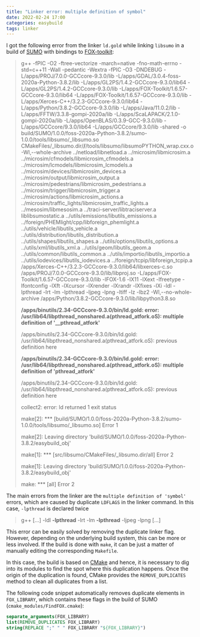 ```yaml
---
title: "Linker error: multiple definition of symbol"
date: 2022-02-24 17:00
categories: easybuild
tags: linker
---
```


I got the following error from the linker `ld.gold` while linking `libsumo` in
a build of [SUMO](https://www.eclipse.org/sumo/) with bindings to
[FOX-toolkit](http://fox-toolkit.org/):

> g++ -fPIC -O2 -ftree-vectorize -march=native -fno-math-errno -std=c++11 -Wall -pedantic -Wextra -fPIC -O3 -DNDEBUG -L/apps/PROJ/7.0.0-GCCcore-9.3.0/lib -L/apps/GDAL/3.0.4-foss-2020a-Python-3.8.2/lib -L/apps/GL2PS/1.4.2-GCCcore-9.3.0/lib64 -L/apps/GL2PS/1.4.2-GCCcore-9.3.0/lib -L/apps/FOX-Toolkit/1.6.57-GCCcore-9.3.0/lib64 -L/apps/FOX-Toolkit/1.6.57-GCCcore-9.3.0/lib -L/apps/Xerces-C++/3.2.3-GCCcore-9.3.0/lib64 -L/apps/Python/3.8.2-GCCcore-9.3.0/lib -L/apps/Java/11.0.2/lib -L/apps/FFTW/3.3.8-gompi-2020a/lib -L/apps/ScaLAPACK/2.1.0-gompi-2020a/lib -L/apps/OpenBLAS/0.3.9-GCC-9.3.0/lib -L/apps/GCCcore/9.3.0/lib64 -L/apps/GCCcore/9.3.0/lib -shared  -o build/SUMO/1.0.0/foss-2020a-Python-3.8.2/sumo-1.0.0/tools/libsumo/_libsumo.so CMakeFiles/_libsumo.dir/__/__/tools/libsumo/libsumoPYTHON_wrap.cxx.o  -Wl,--whole-archive ../netload/libnetload.a ../microsim/libmicrosim.a ../microsim/cfmodels/libmicrosim_cfmodels.a ../microsim/lcmodels/libmicrosim_lcmodels.a ../microsim/devices/libmicrosim_devices.a ../microsim/output/libmicrosim_output.a ../microsim/pedestrians/libmicrosim_pedestrians.a ../microsim/trigger/libmicrosim_trigger.a ../microsim/actions/libmicrosim_actions.a ../microsim/traffic_lights/libmicrosim_traffic_lights.a ../mesosim/libmesosim.a ../traci-server/libtraciserver.a liblibsumostatic.a ../utils/emissions/libutils_emissions.a ../foreign/PHEMlight/cpp/libforeign_phemlight.a ../utils/vehicle/libutils_vehicle.a ../utils/distribution/libutils_distribution.a ../utils/shapes/libutils_shapes.a ../utils/options/libutils_options.a ../utils/xml/libutils_xml.a ../utils/geom/libutils_geom.a ../utils/common/libutils_common.a ../utils/importio/libutils_importio.a ../utils/iodevices/libutils_iodevices.a ../foreign/tcpip/libforeign_tcpip.a /apps/Xerces-C++/3.2.3-GCCcore-9.3.0/lib64/libxerces-c.so /apps/PROJ/7.0.0-GCCcore-9.3.0/lib/libproj.so -L/apps/FOX-Toolkit/1.6.57-GCCcore-9.3.0/lib -lFOX-1.6 -lX11 -lXext -lfreetype -lfontconfig -lXft -lXcursor -lXrender -lXrandr -lXfixes -lXi -ldl -lpthread -lrt -lm -lpthread -ljpeg -lpng -ltiff -lz -lbz2 -Wl,--no-whole-archive /apps/Python/3.8.2-GCCcore-9.3.0/lib/libpython3.8.so
>
> **/apps/binutils/2.34-GCCcore-9.3.0/bin/ld.gold: error: /usr/lib64/libpthread_nonshared.a(pthread_atfork.oS): multiple definition of '__pthread_atfork'**
>
> /apps/binutils/2.34-GCCcore-9.3.0/bin/ld.gold: /usr/lib64/libpthread_nonshared.a(pthread_atfork.oS): previous definition here
>
> **/apps/binutils/2.34-GCCcore-9.3.0/bin/ld.gold: error: /usr/lib64/libpthread_nonshared.a(pthread_atfork.oS): multiple definition of 'pthread_atfork'**
>
> /apps/binutils/2.34-GCCcore-9.3.0/bin/ld.gold: /usr/lib64/libpthread_nonshared.a(pthread_atfork.oS): previous definition here
>
> collect2: error: ld returned 1 exit status
>
> make[2]: *** [build/SUMO/1.0.0/foss-2020a-Python-3.8.2/sumo-1.0.0/tools/libsumo/_libsumo.so] Error 1
>
> make[2]: Leaving directory 'build/SUMO/1.0.0/foss-2020a-Python-3.8.2/easybuild_obj'
>
> make[1]: *** [src/libsumo/CMakeFiles/_libsumo.dir/all] Error 2
>
> make[1]: Leaving directory 'build/SUMO/1.0.0/foss-2020a-Python-3.8.2/easybuild_obj'
>
> make: *** [all] Error 2

The main errors from the linker are the `multiple definition of 'symbol'`
errors, which are caused by duplicate `LDFLAGS` in the linker command. In this
case, `-lpthread` is declared twice

> g++ [...] -ldl **-lpthread** -lrt -lm **-lpthread** -ljpeg -lpng [...]

This error can be easily solved by removing the duplicate linker flag. However,
depending on the underlying build system, this can be more or less involved. If
the build is done with `make`, it can be just a matter of manually editing the
corresponding `Makefile`.

In this case, the build is based on [CMake](https://cmake.org/) and hence, it
is necessary to dig into its modules to find the spot where this duplication
happens. Once the origin of the duplication is found, CMake provides the
`REMOVE_DUPLICATES` method to clean all duplicates from a list.

The following code snippet automatically removes duplicate elements in
`FOX_LIBRARY`, which contains these flags in the build of SUMO
(`cmake_modules/FindFOX.cmake`):

```cmake
separate_arguments(FOX_LIBRARY)
list(REMOVE_DUPLICATES FOX_LIBRARY)
string(REPLACE ";" " " FOX_LIBRARY "${FOX_LIBRARY}")
```
